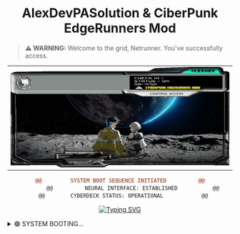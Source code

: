 <div align="center">
  
<!-- Welcome Banner -->
# AlexDevPASolution & CiberPunk EdgeRunners Mod
  
</div>

> **⚠️ WARNING:**
> Welcome to the grid, Netrunner. You've successfully access. 

<!-- Home Header -->
<div align="center">
  <table width="100%">
    <tr>
      <td>
        <img src="assets/header_animated1 (1) (1).png">
      </td>
    </tr>
  </table>
</div>
<div align="center">
  
  ```diff
  @@         SYSTEM BOOT SEQUENCE INITIATED          @@
          @@          NEURAL INTERFACE: ESTABLISHED           @@
    @@        CYBERDECK STATUS: OPERATIONAL            @@
  ```

[![Typing SVG](https://readme-typing-svg.herokuapp.com?font=Share+Tech+Mono&size=25&duration=4000&pause=1000&color=00E0FF&center=true&vCenter=true&random=false&width=980&lines=NETRUNNER+STATUS%3A+ONLINE;EXECUTING+NEURAL+PROTOCOLS...;REALITY+DISTORTION+FIELD+ACTIVATED)](https://git.io/typing-svg)

</div>
<details>
<!-- About me Section -->
<summary>🟢 SYSTEM BOOTING...</summary>

## System Status

```diff
+ CONNECTION_STATUS: ACTIVE
+ PING: 23ms
+ ENCRYPTION: ENABLED
```
  
<div align="center">
  <table width="100%">
    <tr>
<!-- Primera columna (izquierda) -->
      <td>
        <img src="assets/texto_izq.png">
      </td>
<!-- Segunda columna (derecha) -->
      <td align="center">
        <div style="background: rgba(115, 71, 199, 0.42); border-radius: 15px;">
          <img src="assets/IMGDer.png">
        </div>
      </td>
    </tr>
  </table>
</div>
</details>




